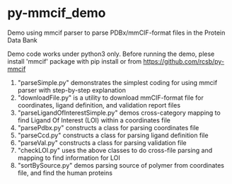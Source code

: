 # py-mmcif_demo
Demo using mmcif parser to parse PDBx/mmCIF-format files in the Protein Data Bank

Demo code works under python3 only. Before running the demo, plese install 'mmcif' package with pip install or from https://github.com/rcsb/py-mmcif

1. "parseSimple.py" demonstrates the simplest coding for using mmcif parser with step-by-step explanation 
2. "downloadFile.py" is a utility to download mmCIF-format file for coordinates, ligand definition, and validation report files
3. "parseLigandOfInterestSimple.py" demos cross-category mapping to find Ligand Of Interest (LOI) within a coordinates file
4. "parsePdbx.py" constructs a class for parsing coordinates file
5. "parseCcd.py" constructs a class for parsing ligand definition file
6. "parseVal.py" constructs a class for parsing validation file
7. "checkLOI.py" uses the above classes to do cross-file parsing and mapping to find information for LOI
8. "sortBySource.py" demos parsing source of polymer from coordinates file, and find the human proteins
